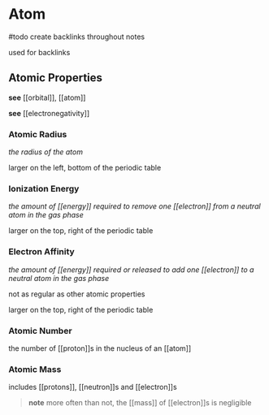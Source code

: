 # Atom

#todo create backlinks throughout notes

used for backlinks

## Atomic Properties

**see** [[orbital]], [[atom]]

**see** [[electronegativity]]

### Atomic Radius

_the radius of the atom_

larger on the left, bottom of the periodic table

### Ionization Energy

_the amount of [[energy]] required to remove one [[electron]] from a neutral atom in the gas phase_

larger on the top, right of the periodic table

### Electron Affinity

_the amount of [[energy]] required or released to add one [[electron]] to a neutral atom in the gas phase_

not as regular as other atomic properties

larger on the top, right of the periodic table

### Atomic Number

the number of [[proton]]s in the nucleus of an [[atom]]

### Atomic Mass

includes [[protons]], [[neutron]]s and [[electron]]s

> **note** more often than not, the [[mass]] of [[electron]]s is negligible
